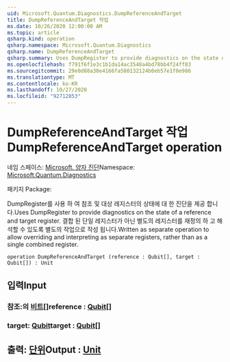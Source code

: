 ```yaml
---
uid: Microsoft.Quantum.Diagnostics.DumpReferenceAndTarget
title: DumpReferenceAndTarget 작업
ms.date: 10/26/2020 12:00:00 AM
ms.topic: article
qsharp.kind: operation
qsharp.namespace: Microsoft.Quantum.Diagnostics
qsharp.name: DumpReferenceAndTarget
qsharp.summary: Uses DumpRegister to provide diagnostics on the state of a reference and target register. Written as separate operation to allow overriding and interpreting as separate registers, rather than as a single combined register.
ms.openlocfilehash: f791f6f1e3c1b1da14ac3548a4bd78bb4f24ff83
ms.sourcegitcommit: 29e0d88a30e4166fa580132124b0eb57e1f0e986
ms.translationtype: MT
ms.contentlocale: ko-KR
ms.lasthandoff: 10/27/2020
ms.locfileid: "92712853"
---
```

# <a name="dumpreferenceandtarget-operation"></a><span data-ttu-id="81f23-102">DumpReferenceAndTarget 작업</span><span class="sxs-lookup"><span data-stu-id="81f23-102">DumpReferenceAndTarget operation</span></span>

<span data-ttu-id="81f23-103">네임 스페이스: [Microsoft. 양자 진단](xref:Microsoft.Quantum.Diagnostics)</span><span class="sxs-lookup"><span data-stu-id="81f23-103">Namespace: [Microsoft.Quantum.Diagnostics](xref:Microsoft.Quantum.Diagnostics)</span></span>

<span data-ttu-id="81f23-104">패키지 [](https://nuget.org/packages/)</span><span class="sxs-lookup"><span data-stu-id="81f23-104">Package: [](https://nuget.org/packages/)</span></span>


<span data-ttu-id="81f23-105">DumpRegister를 사용 하 여 참조 및 대상 레지스터의 상태에 대 한 진단을 제공 합니다.</span><span class="sxs-lookup"><span data-stu-id="81f23-105">Uses DumpRegister to provide diagnostics on the state of a reference and target register.</span></span> <span data-ttu-id="81f23-106">결합 된 단일 레지스터가 아닌 별도의 레지스터를 재정의 하 고 해석할 수 있도록 별도의 작업으로 작성 됩니다.</span><span class="sxs-lookup"><span data-stu-id="81f23-106">Written as separate operation to allow overriding and interpreting as separate registers, rather than as a single combined register.</span></span>

```qsharp
operation DumpReferenceAndTarget (reference : Qubit[], target : Qubit[]) : Unit
```


## <a name="input"></a><span data-ttu-id="81f23-107">입력</span><span class="sxs-lookup"><span data-stu-id="81f23-107">Input</span></span>

### <a name="reference--qubit"></a><span data-ttu-id="81f23-108">참조:의 [비트](xref:microsoft.quantum.lang-ref.qubit)[]</span><span class="sxs-lookup"><span data-stu-id="81f23-108">reference : [Qubit](xref:microsoft.quantum.lang-ref.qubit)[]</span></span>




### <a name="target--qubit"></a><span data-ttu-id="81f23-109">target: [Qubit](xref:microsoft.quantum.lang-ref.qubit)</span><span class="sxs-lookup"><span data-stu-id="81f23-109">target : [Qubit](xref:microsoft.quantum.lang-ref.qubit)[]</span></span>





## <a name="output--unit"></a><span data-ttu-id="81f23-110">출력: [단위](xref:microsoft.quantum.lang-ref.unit)</span><span class="sxs-lookup"><span data-stu-id="81f23-110">Output : [Unit](xref:microsoft.quantum.lang-ref.unit)</span></span>

